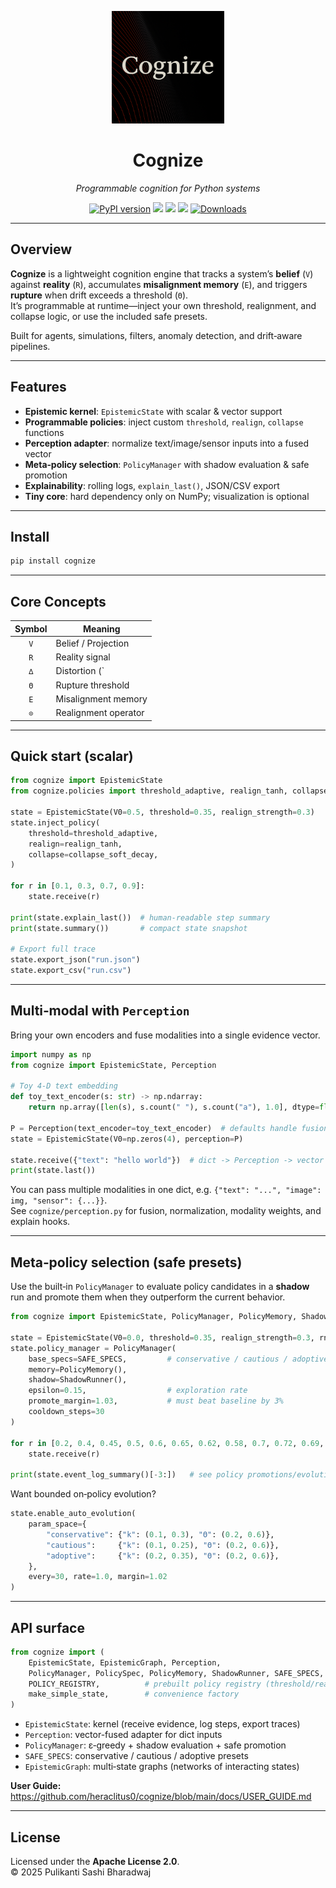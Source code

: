 <p align="center">
  <img src="https://raw.githubusercontent.com/heraclitus0/cognize/main/assets/logo.png" width="180"/>
</p>

<h1 align="center">Cognize</h1>
<p align="center"><em>Programmable cognition for Python systems</em></p>

<p align="center">
  <a href="https://pypi.org/project/cognize"><img src="https://img.shields.io/pypi/v/cognize?color=blue&label=version" alt="PyPI version"></a>
  <img src="https://img.shields.io/badge/python-3.8+-blue">
  <img src="https://img.shields.io/badge/status-beta-orange">
  <img src="https://img.shields.io/badge/license-Apache%202.0-blue">
  <a href="https://pepy.tech/project/cognize"><img src="https://static.pepy.tech/badge/cognize" alt="Downloads"></a>
</p>

---

## Overview

**Cognize** is a lightweight cognition engine that tracks a system’s **belief** (`V`) against **reality** (`R`), accumulates **misalignment memory** (`E`), and triggers **rupture** when drift exceeds a threshold (`Θ`).  
It’s programmable at runtime—inject your own threshold, realignment, and collapse logic, or use the included safe presets.

Built for agents, simulations, filters, anomaly detection, and drift‑aware pipelines.

---

## Features

- **Epistemic kernel**: `EpistemicState` with scalar & vector support
- **Programmable policies**: inject custom `threshold`, `realign`, `collapse` functions
- **Perception adapter**: normalize text/image/sensor inputs into a fused vector
- **Meta‑policy selection**: `PolicyManager` with shadow evaluation & safe promotion
- **Explainability**: rolling logs, `explain_last()`, JSON/CSV export
- **Tiny core**: hard dependency only on NumPy; visualization is optional

---

## Install

```bash
pip install cognize
```

---

## Core Concepts

| Symbol | Meaning                      |
|:------:|------------------------------|
| `V`    | Belief / Projection          |
| `R`    | Reality signal               |
| `∆`    | Distortion (`|R−V|` or `‖R−V‖`) |
| `Θ`    | Rupture threshold            |
| `E`    | Misalignment memory          |
| `⊙`    | Realignment operator         |

---

## Quick start (scalar)

```python
from cognize import EpistemicState
from cognize.policies import threshold_adaptive, realign_tanh, collapse_soft_decay

state = EpistemicState(V0=0.5, threshold=0.35, realign_strength=0.3)
state.inject_policy(
    threshold=threshold_adaptive,
    realign=realign_tanh,
    collapse=collapse_soft_decay,
)

for r in [0.1, 0.3, 0.7, 0.9]:
    state.receive(r)

print(state.explain_last())  # human-readable step summary
print(state.summary())       # compact state snapshot

# Export full trace
state.export_json("run.json")
state.export_csv("run.csv")
```

---

## Multi‑modal with `Perception`

Bring your own encoders and fuse modalities into a single evidence vector.

```python
import numpy as np
from cognize import EpistemicState, Perception

# Toy 4‑D text embedding
def toy_text_encoder(s: str) -> np.ndarray:
    return np.array([len(s), s.count(" "), s.count("a"), 1.0], dtype=float)

P = Perception(text_encoder=toy_text_encoder)  # defaults handle fusion & normalization
state = EpistemicState(V0=np.zeros(4), perception=P)

state.receive({"text": "hello world"})  # dict -> Perception -> vector
print(state.last())
```

You can pass multiple modalities in one dict, e.g. `{"text": "...", "image": img, "sensor": {...}}`.  
See `cognize/perception.py` for fusion, normalization, modality weights, and explain hooks.

---

## Meta‑policy selection (safe presets)

Use the built‑in `PolicyManager` to evaluate policy candidates in a **shadow** run and promote them when they outperform the current behavior.

```python
from cognize import EpistemicState, PolicyManager, PolicyMemory, ShadowRunner, SAFE_SPECS

state = EpistemicState(V0=0.0, threshold=0.35, realign_strength=0.3, rng_seed=42)
state.policy_manager = PolicyManager(
    base_specs=SAFE_SPECS,         # conservative / cautious / adoptive
    memory=PolicyMemory(),
    shadow=ShadowRunner(),
    epsilon=0.15,                  # exploration rate
    promote_margin=1.03,           # must beat baseline by 3%
    cooldown_steps=30
)

for r in [0.2, 0.4, 0.45, 0.5, 0.6, 0.65, 0.62, 0.58, 0.7, 0.72, 0.69, 0.75, 0.8]:
    state.receive(r)

print(state.event_log_summary()[-3:])   # see policy promotions/evolution events
```

Want bounded on‑policy evolution?

```python
state.enable_auto_evolution(
    param_space={
        "conservative": {"k": (0.1, 0.3), "Θ": (0.2, 0.6)},
        "cautious":     {"k": (0.1, 0.25), "Θ": (0.2, 0.6)},
        "adoptive":     {"k": (0.2, 0.35), "Θ": (0.2, 0.6)},
    },
    every=30, rate=1.0, margin=1.02
)
```

---

## API surface

```python
from cognize import (
    EpistemicState, EpistemicGraph, Perception,
    PolicyManager, PolicySpec, PolicyMemory, ShadowRunner, SAFE_SPECS,
    POLICY_REGISTRY,          # prebuilt policy registry (threshold/realign/collapse)
    make_simple_state,        # convenience factory
)
```

- `EpistemicState`: kernel (receive evidence, log steps, export traces)
- `Perception`: vector-fused adapter for dict inputs
- `PolicyManager`: ε‑greedy + shadow evaluation + safe promotion
- `SAFE_SPECS`: conservative / cautious / adoptive presets
- `EpistemicGraph`: multi‑state graphs (networks of interacting states)

**User Guide:** https://github.com/heraclitus0/cognize/blob/main/docs/USER_GUIDE.md

---


## License

Licensed under the **Apache License 2.0**.  
© 2025 Pulikanti Sashi Bharadwaj
